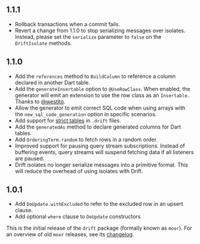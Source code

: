## 1.1.1

- Rollback transactions when a commit fails.
- Revert a change from 1.1.0 to stop serializing messages over isolates.
  Instead, please set the `serialize` parameter to `false` on the `DriftIsolate` methods.

## 1.1.0

- Add the `references` method to `BuildColumn` to reference a column declared
  in another Dart table.
- Add the `generateInsertable` option to `@UseRowClass`. When enabled, the generator
  will emit an extension to use the row class as an `Insertable`.
  Thanks to [@westito](https://github.com/westito).
- Allow the generator to emit correct SQL code when using arrays with the
  `new_sql_code_generation` option in specific scenarios.
- Add support for [strict tables](https://sqlite.org/stricttables.html) in `.drift` files.
- Add the `generatedAs` method to declare generated columns for Dart tables.
- Add `OrderingTerm.random` to fetch rows in a random order.
- Improved support for pausing query stream subscriptions. Instead of buffering events,
  query streams will suspend fetching data if all listeners are paused.
- Drift isolates no longer serialize messages into a primitive format. This will reduce
  the overhead of using isolates with Drift.

## 1.0.1

- Add `DoUpdate.withExcluded` to refer to the excluded row in an upsert clause.
- Add optional `where` clause to `DoUpdate` constructors

This is the initial release of the `drift` package (formally known as `moor`).
For an overview of old `moor` releases, see its [changelog](https://pub.dev/packages/moor/changelog).
